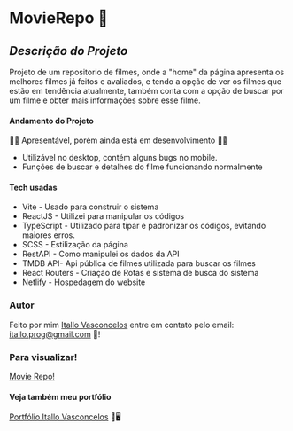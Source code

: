# MovieRepo 🎥
## *Descrição do Projeto*
Projeto de um repositorio de filmes, onde a "home" da página apresenta os melhores filmes já feitos e avaliados, e tendo a opção de ver os filmes que estão em tendência atualmente, também conta com a opção de buscar por um filme e obter mais informações sobre esse filme.

#### Andamento do Projeto
🚧🚧 Apresentável, porém ainda está em desenvolvimento 🚧🚧
- Utilizável no desktop, contém alguns bugs no mobile.
- Funções de buscar e detalhes do filme funcionando normalmente

#### Tech usadas
- Vite  - Usado para construir o sistema
- ReactJS - Utilizei para manipular os códigos
- TypeScript - Utilizado para tipar e padronizar os códigos, evitando maiores erros.
- SCSS - Estilização da página
- RestAPI - Como manipulei os dados da API
- TMDB API- Api pública de filmes utilizada para buscar os filmes
- React Routers - Criação de Rotas e sistema de busca do sistema
- Netlify - Hospedagem do website

### Autor
Feito por mim [Itallo Vasconcelos](https://www.linkedin.com/in/itallo-vasconcelos-7441b4158/ "Itallo Vasconcelos") 
 entre em contato pelo email: itallo.prog@gmail.com  📧!

### Para visualizar!
[Movie Repo!](https://movierepo.netlify.app "Movie Repo!")

#### Veja também meu portfólio
[Portfólio Itallo Vasconcelos](https://dev-itallovasconcelos.netlify.app "Portfólio Itallo Vasconcelos") 💼🖥️
